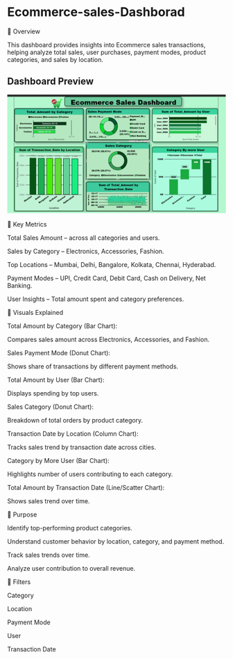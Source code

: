# Ecommerce-sales-Dashborad
🔹 Overview

This dashboard provides insights into Ecommerce sales transactions, helping analyze total sales, user purchases, payment modes, product categories, and sales by location.
## Dashboard Preview
![Dashboard Preview](Reports/Screenshot%20(30).png)

🔹 Key Metrics

Total Sales Amount – across all categories and users.

Sales by Category – Electronics, Accessories, Fashion.

Top Locations – Mumbai, Delhi, Bangalore, Kolkata, Chennai, Hyderabad.

Payment Modes – UPI, Credit Card, Debit Card, Cash on Delivery, Net Banking.

User Insights – Total amount spent and category preferences.

🔹 Visuals Explained

Total Amount by Category (Bar Chart):

Compares sales amount across Electronics, Accessories, and Fashion.

Sales Payment Mode (Donut Chart):

Shows share of transactions by different payment methods.

Total Amount by User (Bar Chart):

Displays spending by top users.

Sales Category (Donut Chart):

Breakdown of total orders by product category.

Transaction Date by Location (Column Chart):

Tracks sales trend by transaction date across cities.

Category by More User (Bar Chart):

Highlights number of users contributing to each category.

Total Amount by Transaction Date (Line/Scatter Chart):

Shows sales trend over time.

🔹 Purpose

Identify top-performing product categories.

Understand customer behavior by location, category, and payment method.

Track sales trends over time.

Analyze user contribution to overall revenue.

🔹 Filters

Category

Location

Payment Mode

User

Transaction Date
